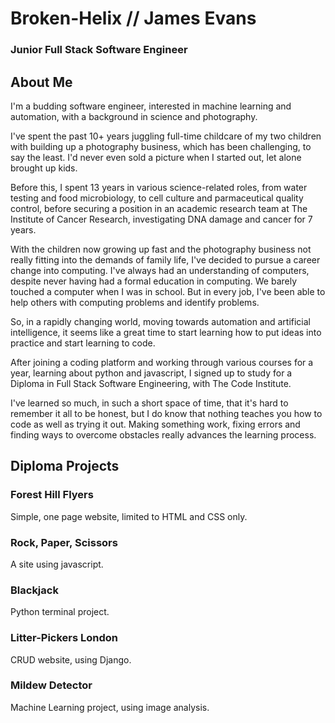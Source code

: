 # Broken-Helix // James Evans

### Junior Full Stack Software Engineer

## About Me

I'm a budding software engineer, interested in machine learning and automation, with a background in science and photography.

I've spent the past 10+ years juggling full-time childcare of my two children with building up a photography business, which has been challenging, to say the least.  I'd never even sold a picture when I started out, let alone brought up kids.

Before this, I spent 13 years in various science-related roles, from water testing and food microbiology, to cell culture and parmaceutical quality control, before securing a position in an academic research team at The Institute of Cancer Research, investigating DNA damage and cancer for 7 years.

With the children now growing up fast and the photography business not really fitting into the demands of family life, I've decided to pursue a career change into computing. I've always had an understanding of computers, despite never having had a formal education in computing. We barely touched a computer when I was in school. But in every job, I've been able to help others with computing problems and identify problems.

So, in a rapidly changing world, moving towards automation and artificial intelligence, it seems like a great time to start learning how to put ideas into practice and start learning to code.

After joining a coding platform and working through various courses for a year, learning about python and javascript, I signed up to study for a Diploma in Full Stack Software Engineering, with The Code Institute.
  
I've learned so much, in such a short space of time, that it's hard to remember it all to be honest, but I do know that nothing teaches you how to code as well as trying it out. Making something work, fixing errors and finding ways to overcome obstacles really advances the learning process.

## Diploma Projects

### Forest Hill Flyers
Simple, one page website, limited to HTML and CSS only.

### Rock, Paper, Scissors
A site using javascript.

### Blackjack
Python terminal project.

### Litter-Pickers London
CRUD website, using Django.

### Mildew Detector
Machine Learning project, using image analysis.